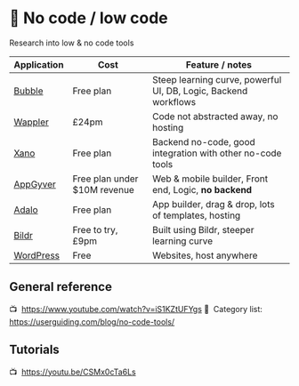 
# 🔨&nbsp;No code / low code

Research into low &amp; no code tools

|Application|Cost|Feature / notes|
|-----------|----|--|
|[Bubble](https://bubble.io/)|Free plan|Steep learning curve, powerful UI, DB, Logic, Backend workflows|
|[Wappler](https://wappler.io/)|£24pm|Code not abstracted away, no hosting|
|[Xano](https://www.xano.com/)|Free plan|Backend no-code, good integration with other no-code tools|
|[AppGyver](https://www.appgyver.com/)|Free plan under $10M revenue|Web & mobile builder, Front end, Logic, **no backend**|
|[Adalo](https://www.adalo.com/)|Free plan|App builder, drag & drop, lots of templates, hosting|
|[Bildr](https://www.bildr.com/)|Free to try, £9pm|Built using Bildr, steeper learning curve|
|[WordPress](https://wordpress.com/)|Free|Websites, host anywhere|

## General reference
📺&nbsp; https://www.youtube.com/watch?v=iS1KZtUFYgs
📖&nbsp; Category list: https://userguiding.com/blog/no-code-tools/

## Tutorials
📺&nbsp; https://youtu.be/CSMx0cTa6Ls
